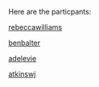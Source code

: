 Here are the particpants: 

[rebeccawilliams](http://github.com/rebeccawilliams)

[benbalter](http://github.com/benbalter)

[adelevie](http://github.com/adelevie)

[atkinswj](http://github.com/atkinswj)
